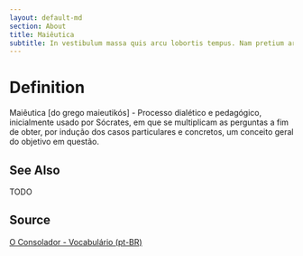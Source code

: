 ```yaml
---
layout: default-md
section: About
title: Maiêutica
subtitle: In vestibulum massa quis arcu lobortis tempus. Nam pretium arcu in odio vulputate luctus.
---
```


# Definition
Maiêutica [do grego maieutikós] - Processo dialético e pedagógico, inicialmente usado por Sócrates, em que se multiplicam as perguntas a fim de obter, por indução dos casos particulares e concretos, um conceito geral do objetivo em questão.

## See Also
TODO

## Source
[O Consolador - Vocabulário (pt-BR)](http://www.oconsolador.com.br/linkfixo/vocabulario/principal.html)


